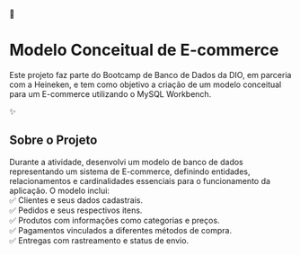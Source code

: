  📌 <h1>Modelo Conceitual de E-commerce</h1>
<p>Este projeto faz parte do Bootcamp de Banco de Dados da DIO, em parceria com a Heineken, e tem como objetivo a criação de um modelo conceitual para um E-commerce utilizando o MySQL Workbench.</p>

✨ <h2>Sobre o Projeto</h2>
Durante a atividade, desenvolvi um modelo de banco de dados representando um sistema de E-commerce, definindo entidades, relacionamentos e cardinalidades essenciais para o funcionamento da aplicação. O modelo inclui:
<br>
✅ Clientes e seus dados cadastrais.
<br>
✅ Pedidos e seus respectivos itens.
<br>
✅ Produtos com informações como categorias e preços.
<br>
✅ Pagamentos vinculados a diferentes métodos de compra.
<br>
✅ Entregas com rastreamento e status de envio.
